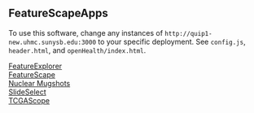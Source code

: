 ## FeatureScapeApps

To use this software, change any instances of `http://quip1-new.uhmc.sunysb.edu:3000` to your specific deployment.  See `config.js`, `header.html`, and `openHealth/index.html`.

[FeatureExplorer](http://sbu-bmi.github.io/FeatureScapeApps/featurescape/fig4.html)<br>
[FeatureScape](http://sbu-bmi.github.io/FeatureScapeApps/featurescape)<br>
[Nuclear Mugshots](http://sbu-bmi.github.io/FeatureScapeApps/nuclei-mugshots)<br>
[SlideSelect](http://sbu-bmi.github.io/FeatureScapeApps/featurescape/u24Preview.html)<br>
[TCGAScope](http://sbu-bmi.github.io/FeatureScapeApps/openHealth)<br>
